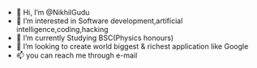 - 👋 Hi, I’m @NikhilGudu
- 👀 I’m interested in Software development,artificial intelligence,coding,hacking
- 🌱 I’m currently Studying BSC(Physics honours)
- 💞️ I’m looking to create world biggest & richest application like Google
- 📫 you can reach me through e-mail

<!---
NikhilGudu/NikhilGudu is a ✨ special ✨ repository because its `README.md` (this file) appears on your GitHub profile.
You can click the Preview link to take a look at your changes.
--->
